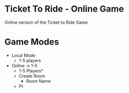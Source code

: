 # Ticket To Ride - Online Game

Online version of the Ticket to Ride Game

# Game Modes

* Local Mode
    * 1-5 players
* Online -> 1-5
    * 1-5 Players*
    * Create Room
        * Room Name
    * Pr
